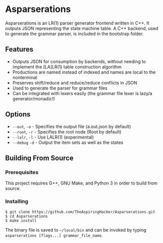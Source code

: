 # Asparserations
Asparserations is an LR(1) parser generator frontend written in C++. It outputs
JSON representing the state machine table. A C++ backend, used to generate the
grammar parser, is included in the bootstrap folder.

## Features
- Outputs JSON for consumption by backends, without needing to implement the
  [LA]LR(1) table construction algorithm
- Productions are named instead of indexed and names are local to the
  nonterminal
- Preserves shift/reduce and reduce/reduce conflicts in JSON
- Used to generate the parser for grammar files
- Can be integrated with lexers easily (the grammar file lexer is lazy/a
  generator/monadic!)

## Options
- `--out`, `-o` - Specifies the output file (a.out.json by default)
- `--root`, `-r` - Specifies the root node (Root by default)
- `--lalr`, `-l` - Use LALR(1) (experimental)
- `--debug` `-d` - Output the item sets as well as the states

## Building From Source

### Prerequisites
This project requires G++, GNU Make, and Python 3 in order to build from source.

### Installing
    $ git clone https://github.com/TheAspiringHacker/Asparserations.git
    $ cd Asparserations
    $ make install
The binary file is saved to `~/local/bin` and can be invoked by typing
`asparserations [flags...] grammar_file_name`.
